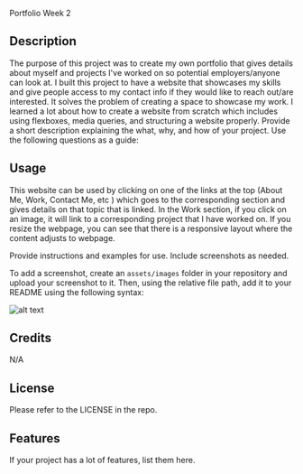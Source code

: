 Portfolio Week 2 
## Description

The purpose of this project was to create my own portfolio that gives details about myself and projects I've worked on so potential employers/anyone can look at. I built this project to have a website that showcases my skills and give people access to my contact info if they would like to reach out/are interested. It solves the problem of creating a space to showcase my work. I learned a lot about how to create a website from scratch which includes using flexboxes, media queries, and structuring a website properly. 
Provide a short description explaining the what, why, and how of your project. Use the following questions as a guide:

## Usage

This website can be used by clicking on one of the links at the top (About Me, Work, Contact Me, etc ) which goes to the corresponding section and gives details on that topic that is linked. In the Work section, if you click on an image, it will link to a corresponding project that I have worked on. If you resize the webpage, you can see that there is a responsive layout where the content adjusts to webpage. 

Provide instructions and examples for use. Include screenshots as needed.

To add a screenshot, create an `assets/images` folder in your repository and upload your screenshot to it. Then, using the relative file path, add it to your README using the following syntax:

![alt text](assets/images/screenshot.png)

## Credits 
N/A 

## License

Please refer to the LICENSE in the repo.


## Features

If your project has a lot of features, list them here.
